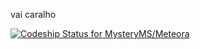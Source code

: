 vai caralho

[![Codeship Status for MysteryMS/Meteora](https://app.codeship.com/projects/5f1dba50-6637-0138-e1c7-6eb8ecd9ae71/status?branch=master)](https://app.codeship.com/projects/393664)
